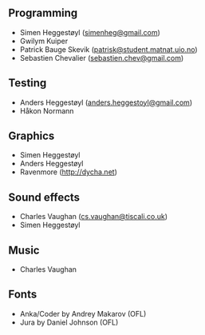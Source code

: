 ## Programming
* Simen Heggestøyl (simenheg@gmail.com)
* Gwilym Kuiper
* Patrick Bauge Skevik (patrisk@student.matnat.uio.no)
* Sebastien Chevalier (sebastien.chev@gmail.com)

## Testing
* Anders Heggestøyl (anders.heggestoyl@gmail.com)
* Håkon Normann

## Graphics
* Simen Heggestøyl
* Anders Heggestøyl
* Ravenmore (http://dycha.net)

## Sound effects
* Charles Vaughan (cs.vaughan@tiscali.co.uk)
* Simen Heggestøyl

## Music
* Charles Vaughan

## Fonts
* Anka/Coder by Andrey Makarov (OFL)
* Jura by Daniel Johnson (OFL)
